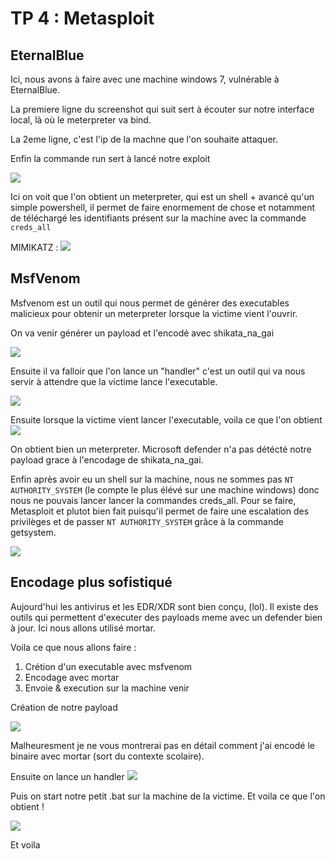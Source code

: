 # TP 4 : Metasploit

## EternalBlue

Ici, nous avons à faire avec une machine windows 7, vulnérable à EternalBlue.

La premiere ligne du screenshot qui suit sert à écouter sur notre interface local, là où le meterpreter va bind.

La 2eme ligne, c'est l'ip de la machne que l'on souhaite attaquer.

Enfin la commande run sert à lancé notre exploit


![](https://i.imgur.com/7RY2fIg.png)

Ici on voit que l'on obtient un meterpreter, qui est un shell + avancé qu'un simple powershell, il permet de faire enormement de chose et notamment de téléchargé les identifiants présent sur la machine avec la commande `creds_all`

MIMIKATZ : 
![](https://i.imgur.com/Wey5V4t.png)


## MsfVenom

Msfvenom est un outil qui nous permet de générer des executables malicieux pour obtenir un meterpreter lorsque la victime vient l'ouvrir.

On va venir générer un payload et l'encodé avec shikata_na_gai

![](https://i.imgur.com/OiWJKQx.png)

Ensuite il va falloir que l'on lance un "handler" c'est un outil qui va nous servir à attendre que la victime lance l'executable.

![](https://i.imgur.com/6g7wZsr.png)

Ensuite lorsque la victime vient lancer l'executable, voila ce que l'on obtient
![](https://i.imgur.com/6euxb9Q.png)

On obtient bien un meterpreter. Microsoft defender n'a pas détécté notre payload grace à l'encodage de shikata_na_gai.

Enfin après avoir eu un shell sur la machine, nous ne sommes pas `NT AUTHORITY_SYSTEM` (le compte le plus élévé sur une machine windows) donc nous ne pouvais lancer lancer la commandes creds_all. 
Pour se faire, Metasploit et plutot bien fait puisqu'il permet de faire une escalation des privilèges et de passer `NT AUTHORITY_SYSTEM` grâce à la commande getsystem.

![](https://i.imgur.com/LRVYl1i.png)


## Encodage plus sofistiqué

Aujourd'hui les antivirus et les EDR/XDR sont bien conçu, (lol). Il existe des outils qui permettent d'executer des payloads meme avec un defender bien à jour. Ici nous allons utilisé mortar.

Voila ce que nous allons faire  : 
 1. Crétion d'un executable avec msfvenom
 2. Encodage avec mortar
 3. Envoie & execution sur la machine venir

Création de notre payload

![](https://i.imgur.com/p0goC4U.png)

Malheuresment je ne vous montrerai pas en détail comment j'ai encodé le binaire avec mortar (sort du contexte scolaire).

Ensuite on lance un handler
![](https://i.imgur.com/RQyKcvV.png)

Puis on start notre petit .bat sur la machine de la victime.
Et voila ce que l'on obtient ! 

![](https://i.imgur.com/jDdwBcQ.png)

Et voila